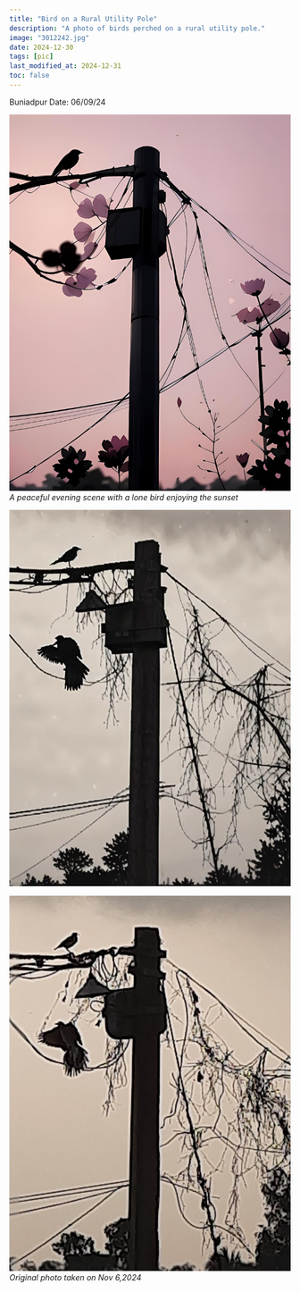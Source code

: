 ```yaml
---
title: "Bird on a Rural Utility Pole" 
description: "A photo of birds perched on a rural utility pole."
image: "3012242.jpg"
date: 2024-12-30
tags: [pic] 
last_modified_at: 2024-12-31
toc: false
---
```



Buniadpur
Date: 06/09/24

![A black bird perched on a wire against a pastel pink sky with silhouetted flowers and a utility pole](3012241.png)
*A peaceful evening scene with a lone bird enjoying the sunset*

![The same photo distorted with pixels](3012243.jpg)

![Black and white photo of birds perched on wires and a utility pole against a dark, stormy sky](3012242.jpg)
*Original photo taken on Nov 6,2024*